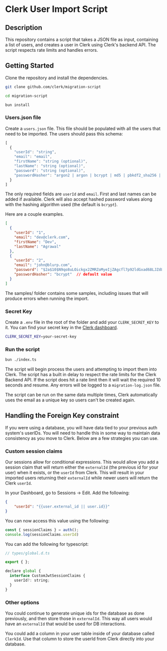 # Clerk User Import Script

## Description

This repository contains a script that takes a JSON file as input, containing a list of users, and creates a user in Clerk using Clerk's backend API. The script respects rate limits and handles errors.

## Getting Started

Clone the repository and install the dependencies.

```bash
git clone github.com/clerk/migration-script

cd migration-script

bun install
```

### Users.json file
Create a `users.json` file. This file should be populated with all the users that need to be imported. The users should pass this schema:


```ts
[
  {
    "userId": "string",
    "email": "email",
    "firstName": "string (optional)",
    "lastName": "string (optional)",
    "password": "string (optional)",
    "passwordHasher": "argon2 | argon | bcrypt | md5 | pbkdf2_sha256 | pbkdf2_sha256_django | pbkdf2_sha1 | scrypt_firebase",
  }
]
```

The only required fields are `userId` and `email`. First and last names can be added if available. Clerk will also accept hashed password values along with the hashing algorithm used (the default is `bcrypt`).

Here are a couple examples.

```json
[
  {
    "userId": "1",
    "email": "dev@clerk.com",
    "firstName": "Dev",
    "lastName": "Agrawal"
  },
  {
    "userId": "2",
    "email": "john@blurp.com",
    "password": "$2a$10$N9qo8uLOickgx2ZMRZoMyeIjZAgcfl7p92ldGxad68LJZdL17lhWy",
    "passwordHasher": "bcrypt"  // default value
  }
]
```

The samples/ folder contains some samples, including issues that will produce errors when running the import. 

### Secret Key

Create a `.env` file in the root of the folder and add your `CLERK_SECRET_KEY` to it. You can find your secret key in the [Clerk dashboard](https://dashboard.clerk.dev/).

```bash
CLERK_SECRET_KEY=your-secret-key
```

### Run the script

```bash
bun ./index.ts
```

The script will begin process the users and attempting to import them into Clerk. The script has a built in delay to respect the rate limits for the Clerk Backend API. If the script does hit a rate limit then it will wait the required 10 seconds and resume. Any errors will be logged to a `migration-log.json` file.

The script can be run on the same data multiple times, Clerk automatically uses the email as a unique key so users can't be created again.


## Handling the Foreign Key constraint

If you were using a database, you will have data tied to your previous auth system's userIDs. You will need to handle this in some way to maintain data consistency as you move to Clerk. Below are a few strategies you can use.

### Custom session claims

Our sessions allow for conditional expressions. This would allow you add a session claim that will return either the `externalId` (the previous id for your user) when it exists, or the `userId` from Clerk. This will result in your imported users returning their `externalId` while newer users will return the Clerk `userId`.

In your Dashboard, go to Sessions -> Edit. Add the following: 

```json
{
	"userId": "{{user.external_id || user.id}}"
}
```

You can now access this value using the following:
```ts 
const { sessionClaims } = auth();
console.log(sessionClaims.userId) 
```

You can add the following for typescript: 
```js
// types/global.d.ts

export { };

declare global {
  interface CustomJwtSessionClaims {
    userId?: string;
  }
}
```

### Other options

You could continue to generate unique ids for the database as done previously, and then store those in `externalId`. This way all users would have an `externalId` that would be used for DB interactions.

You could add a column in your user table inside of your database called `ClerkId`. Use that column to store the userId from Clerk directly into your database.

